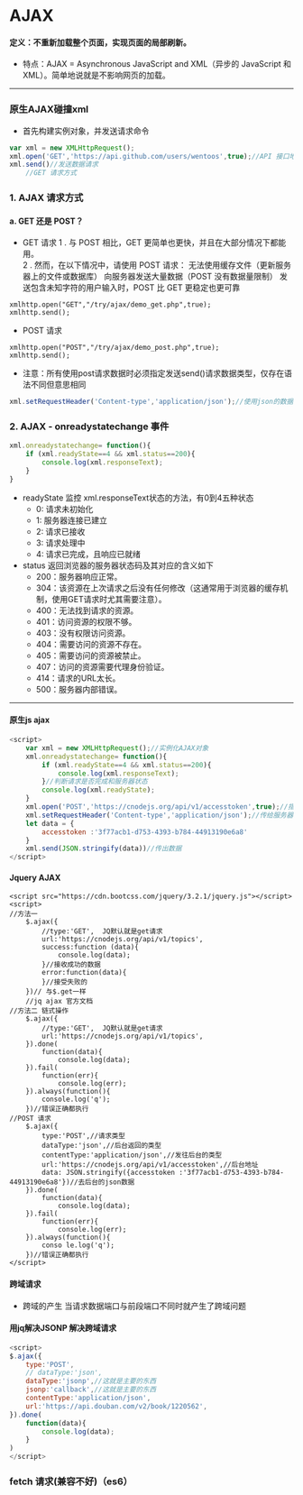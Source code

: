 # AJAX  
#### 定义：不重新加载整个页面，实现页面的局部刷新。  
- 特点：AJAX = Asynchronous JavaScript and XML（异步的 JavaScript 和 XML）。简单地说就是不影响网页的加载。
***
### 原生AJAX碰撞xml  
- 首先构建实例对象，并发送请求命令  
```js
var xml = new XMLHttpRequest();
xml.open('GET','https://api.github.com/users/wentoos',true);//API 接口地址 是否异步
xml.send()//发送数据请求
    //GET 请求方式
```    

### 1. AJAX  请求方式  
####    a. GET 还是 POST？  
- GET   请求
1 . 与 POST 相比，GET 更简单也更快，并且在大部分情况下都能用。   
2 . 然而，在以下情况中，请使用 POST 请求：
无法使用缓存文件（更新服务器上的文件或数据库）
向服务器发送大量数据（POST 没有数据量限制）
发送包含未知字符的用户输入时，POST 比 GET 更稳定也更可靠   
```JS
xmlhttp.open("GET","/try/ajax/demo_get.php",true);
xmlhttp.send();
```  
- POST  请求
```JS
xmlhttp.open("POST","/try/ajax/demo_post.php",true);
xmlhttp.send();
```  
* 注意：所有使用post请求数据时必须指定发送send()请求数据类型，仅存在语法不同但意思相同   
```js
xml.setRequestHeader('Content-type','application/json');//使用json的数据类型
```

### 2. AJAX - onreadystatechange 事件  
```js
xml.onreadystatechange= function(){
    if (xml.readyState==4 && xml.status==200){
        console.log(xml.responseText);
    }
}
```
- readyState 监控 xml.responseText状态的方法，有0到4五种状态   
    - 0: 请求未初始化  
    - 1: 服务器连接已建立
    - 2: 请求已接收
    - 3: 请求处理中
    - 4: 请求已完成，且响应已就绪    
- status 返回浏览器的服务器状态码及其对应的含义如下
    - 200：服务器响应正常。
    - 304：该资源在上次请求之后没有任何修改（这通常用于浏览器的缓存机制，使用GET请求时尤其需要注意）。
    - 400：无法找到请求的资源。
    - 401：访问资源的权限不够。
    - 403：没有权限访问资源。
    - 404：需要访问的资源不存在。
    - 405：需要访问的资源被禁止。
    - 407：访问的资源需要代理身份验证。
    - 414：请求的URL太长。
    - 500：服务器内部错误。
***
#### 原生js ajax  
```js
<script>
    var xml = new XMLHttpRequest();//实例化AJAX对象
    xml.onreadystatechange= function(){
        if (xml.readyState==4 && xml.status==200){
            console.log(xml.responseText);
        }//判断请求是否完成和服务器状态
        console.log(xml.readyState);
    }
    xml.open('POST','https://cnodejs.org/api/v1/accesstoken',true);//指定请求类型post，服务器地址，和是否异步，true为异步
    xml.setRequestHeader('Content-type','application/json');//传给服务器的数据类型为json
    let data = {
        accesstoken :'3f77acb1-d753-4393-b784-44913190e6a8'
    }
    xml.send(JSON.stringify(data))//传出数据
</script>
```  
#### Jquery AJAX  
```JS
<script src="https://cdn.bootcss.com/jquery/3.2.1/jquery.js"></script>
<script>
//方法一
    $.ajax({
        //type:'GET',  JQ默认就是get请求
        url:'https://cnodejs.org/api/v1/topics',
        success:function (data){
            console.log(data);
        }//接收成功的数据
        error:function(data){
        }//接受失败的
    })// 与$.get一样
    //jq ajax 官方文档
//方法二 链式操作
    $.ajax({
        //type:'GET',  JQ默认就是get请求
        url:'https://cnodejs.org/api/v1/topics',
    }).done(
        function(data){
            console.log(data);
    }).fail(
        function(err){
            console.log(err);
    }).always(function(){
        console.log('q');
    })//错误正确都执行
//POST 请求
    $.ajax({
        type:'POST',//请求类型
        dataType:'json',//后台返回的类型
        contentType:'application/json',//发往后台的类型
        url:'https://cnodejs.org/api/v1/accesstoken',//后台地址
        data: JSON.stringify({accesstoken :'3f77acb1-d753-4393-b784-44913190e6a8'})//去后台的json数据
    }).done(
        function(data){
            console.log(data);
    }).fail(
        function(err){
            console.log(err);
    }).always(function(){
        conso le.log('q');
    })//错误正确都执行
</script>
```  
#### 跨域请求   
- 跨域的产生 当请求数据端口与前段端口不同时就产生了跨域问题
#### 用jq解决JSONP 解决跨域请求   
```js
<script>
$.ajax({
    type:'POST',
    // dataType:'json',
    dataType:'jsonp',//这就是主要的东西
    jsonp:'callback',//这就是主要的东西
    contentType:'application/json',
    url:'https://api.douban.com/v2/book/1220562',
}).done(
    function(data){
        console.log(data);
    }
)
</script>
```  

### fetch 请求(兼容不好)（es6）
